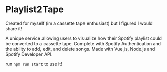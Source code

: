 # Playlist2Tape

Created for myself (im a cassette tape enthusiast) but I figured I would share it!

A unique service allowing users to visualize how their Spotify playlist could be converted to a cassette tape.
Complete with Spotify Authentication and the ability to add, edit, and delete songs. Made with Vue.js, Node.js and Spotify Developer API.

run `npm run start` to use it!
